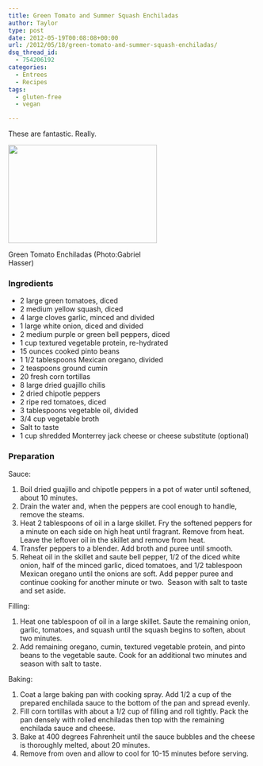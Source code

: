 ```yaml
---
title: Green Tomato and Summer Squash Enchiladas
author: Taylor
type: post
date: 2012-05-19T00:08:08+00:00
url: /2012/05/18/green-tomato-and-summer-squash-enchiladas/
dsq_thread_id:
  - 754206192
categories:
  - Entrees
  - Recipes
tags:
  - gluten-free
  - vegan

---
```

These are fantastic. Really.

<div id="attachment_799" style="width: 310px" class="wp-caption alignright">
  <a href="{{% mediaroot %}}uploads/2012/05/Enchiladas.jpg" rel="lightbox[773]"><img class="size-medium wp-image-799" title="Green Tomato Enchiladas" src="{{% mediaroot %}}uploads/2012/05/Enchiladas-300x198.jpg" alt="" width="300" height="198" /></a>
  
  <p class="wp-caption-text">
    Green Tomato Enchiladas (Photo:Gabriel Hasser)
  </p>
</div>

### Ingredients

  * 2 large green tomatoes, diced
  * 2 medium yellow squash, diced
  * 4 large cloves garlic, minced and divided
  * 1 large white onion, diced and divided
  * 2 medium purple or green bell peppers, diced
  * 1 cup textured vegetable protein, re-hydrated
  * 15 ounces cooked pinto beans
  * 1 1/2 tablespoons Mexican oregano, divided
  * 2 teaspoons ground cumin
  * 20 fresh corn tortillas
  * 8 large dried guajillo chilis
  * 2 dried chipotle peppers
  * 2 ripe red tomatoes, diced
  * 3 tablespoons vegetable oil, divided
  * 3/4 cup vegetable broth
  * Salt to taste
  * 1 cup shredded Monterrey jack cheese or cheese substitute (optional)

### Preparation

Sauce:

  1. Boil dried guajillo and chipotle peppers in a pot of water until softened, about 10 minutes.
  2. Drain the water and, when the peppers are cool enough to handle, remove the steams.
  3. Heat 2 tablespoons of oil in a large skillet. Fry the softened peppers for a minute on each side on high heat until fragrant. Remove from heat.  Leave the leftover oil in the skillet and remove from heat.
  4. Transfer peppers to a blender. Add broth and puree until smooth.
  5. Reheat oil in the skillet and saute bell pepper, 1/2 of the diced white onion, half of the minced garlic, diced tomatoes, and 1/2 tablespoon Mexican oregano until the onions are soft. Add pepper puree and continue cooking for another minute or two.  Season with salt to taste and set aside.

Filling:

  1. Heat one tablespoon of oil in a large skillet. Saute the remaining onion, garlic, tomatoes, and squash until the squash begins to soften, about two minutes.
  2. Add remaining oregano, cumin, textured vegetable protein, and pinto beans to the vegetable saute. Cook for an additional two minutes and season with salt to taste.

Baking:

  1. Coat a large baking pan with cooking spray. Add 1/2 a cup of the prepared enchilada sauce to the bottom of the pan and spread evenly.
  2. Fill corn tortillas with about a 1/2 cup of filling and roll tightly. Pack the pan densely with rolled enchiladas then top with the remaining enchilada sauce and cheese.
  3. Bake at 400 degrees Fahrenheit until the sauce bubbles and the cheese is thoroughly melted, about 20 minutes.
  4. Remove from oven and allow to cool for 10-15 minutes before serving.